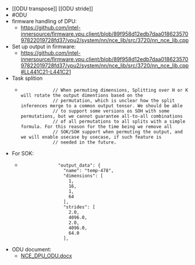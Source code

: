 - [[ODU transpose]]
  [[ODU stride]]
- #ODU
- firmware handling of DPU:
	- https://github.com/intel-innersource/firmware.vpu.client/blob/89f958d12edb7daa01862357097822019728fd37/vpu2/system/nn/nce_lib/src/3720/nn_nce_lib.cpp
- Set up output in firmware:
	- https://github.com/intel-innersource/firmware.vpu.client/blob/89f958d12edb7daa01862357097822019728fd37/vpu2/system/nn/nce_lib/src/3720/nn_nce_lib.cpp#LL441C21-L441C21
- Task splition
	- ```
	              // When permuting dimensions, Splitting over H or K will rotate the output dimentions based on the
	              // permutation, which is unclear how the split inferences merge to a common output tensor. We should be able
	              // to support some versions os SOH with some permutations, but we cannot guarantee all-to-all combinations
	              // of all permutations to all splits with a simple formula. For this reason for the time being we remove all
	              // SOK/SOH support when permuting the output, and we will enable usecase by usecase, if such feature is
	              // needed in the future.
	  ```
- For SOK:
	- ```
	                "output_data": {
	                  "name": "temp-478",
	                  "dimensions": [
	                    1,
	                    16,
	                    1,
	                    64
	                  ],
	                  "strides": [
	                    2.0,
	                    4096.0,
	                    2.0,
	                    4096.0,
	                    64.0
	                  ],
	  ```
- ODU document:
	- [NCE_DPU_ODU.docx](https://intel-my.sharepoint.com/:w:/p/xu_qian/EXNwN6mAGX9Go0tfqJoAoHQBT3B7I9wBiJjdjc73L1XavQ?e=rHpezl)